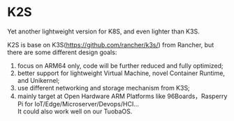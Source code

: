 # K2S
Yet another lightweight version for K8S, and even lighter than K3S.

K2S is base on K3S(https://github.com/rancher/k3s/) from Rancher, but there are some different design goals:
1. focus on ARM64 only, code will be further reduced and fully optimized;
2. better support for lightweight Virtual Machine, novel Container Runtime, and Unikernel;
3. use different networking and storage mechanism from K3S;
4. mainly target at Open Hardware ARM Platforms like 96Boards，Rasperry Pi for IoT/Edge/Microserver/Devops/HCI...    
   It could also work well on our TuobaOS.
